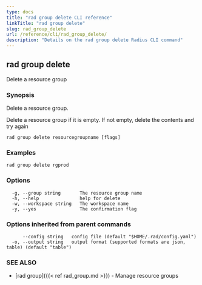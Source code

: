 ```yaml
---
type: docs
title: "rad group delete CLI reference"
linkTitle: "rad group delete"
slug: rad_group_delete
url: /reference/cli/rad_group_delete/
description: "Details on the rad group delete Radius CLI command"
---
```

## rad group delete

Delete a resource group

### Synopsis

Delete a resource group. 
		
Delete a resource group if it is empty. If not empty, delete the contents and try again

```
rad group delete resourcegroupname [flags]
```

### Examples

```
rad group delete rgprod
```

### Options

```
  -g, --group string       The resource group name
  -h, --help               help for delete
  -w, --workspace string   The workspace name
  -y, --yes                The confirmation flag
```

### Options inherited from parent commands

```
      --config string   config file (default "$HOME/.rad/config.yaml")
  -o, --output string   output format (supported formats are json, table) (default "table")
```

### SEE ALSO

* [rad group]({{< ref rad_group.md >}})	 - Manage resource groups

